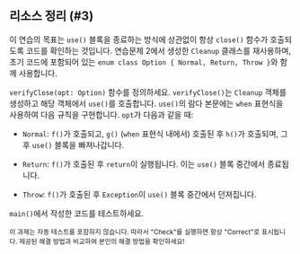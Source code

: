 ## 리소스 정리 (#3)

이 연습의 목표는 `use()` 블록을 종료하는 방식에 상관없이 항상 `close()` 함수가 호출되도록 코드를 확인하는 것입니다. 연습문제 2에서 생성한 `Cleanup` 클래스를 재사용하며, 초기 코드에 포함되어 있는 `enum class Option { Normal, Return, Throw }`와 함께 사용합니다.

`verifyClose(opt: Option)` 함수를 정의하세요. `verifyClose()`는 `Cleanup` 객체를 생성하고 해당 객체에서 `use()`를 호출합니다. `use()`의 람다 본문에는 `when` 표현식을 사용하여 다음 규칙을 구현합니다. `opt`가 다음과 같을 때:

- `Normal`: `f()`가 호출되고, `g()` (`when` 표현식 내에서) 호출된 후 `h()`가 호출되며, 그 후 `use()` 블록을 빠져나갑니다.

- `Return`: `f()`가 호출된 후 `return`이 실행됩니다. 이는 `use()` 블록 중간에서 종료됩니다.

- `Throw`: `f()`가 호출된 후 `Exception`이 `use()` 블록 중간에서 던져집니다.

`main()`에서 작성한 코드를 테스트하세요.

<sub> 이 과제는 자동 테스트를 포함하지 않습니다.
따라서 "Check"를 실행하면 항상 "Correct"로 표시됩니다.
제공된 해결 방법과 비교하여 본인의 해결 방법을 확인하세요! </sub>